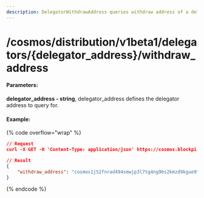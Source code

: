 ```yaml
---
description: DelegatorWithdrawAddress queries withdraw address of a delegator.
---
```


# /cosmos/distribution/v1beta1/delegators/{delegator\_address}/withdraw\_address

#### **Parameters:**

**delegator\_address - string**, delegator\_address defines the delegator address to query for.

#### Example:

{% code overflow="wrap" %}
```json
// Request
curl -X GET -H 'Content-Type: application/json' https://cosmos.blockpi.network/lcd/v1/<your-api-key>/cosmos/distribution/v1beta1/delegators/cosmos1j52fnrad494smwjp3l7tg4ng96s2kmzd9kgue9/withdraw_address

// Result
{
    "withdraw_address": "cosmos1j52fnrad494smwjp3l7tg4ng96s2kmzd9kgue9"
}
```
{% endcode %}

